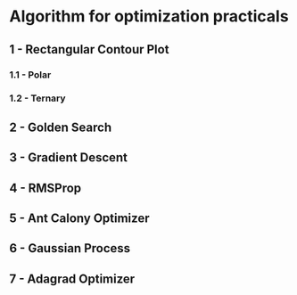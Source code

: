 # Algorithm for optimization practicals

## 1 - Rectangular Contour Plot

### 1.1 - Polar

### 1.2 - Ternary

## 2 - Golden Search

## 3 - Gradient Descent

## 4 - RMSProp

## 5 - Ant Calony Optimizer

## 6 - Gaussian Process

## 7 - Adagrad Optimizer
